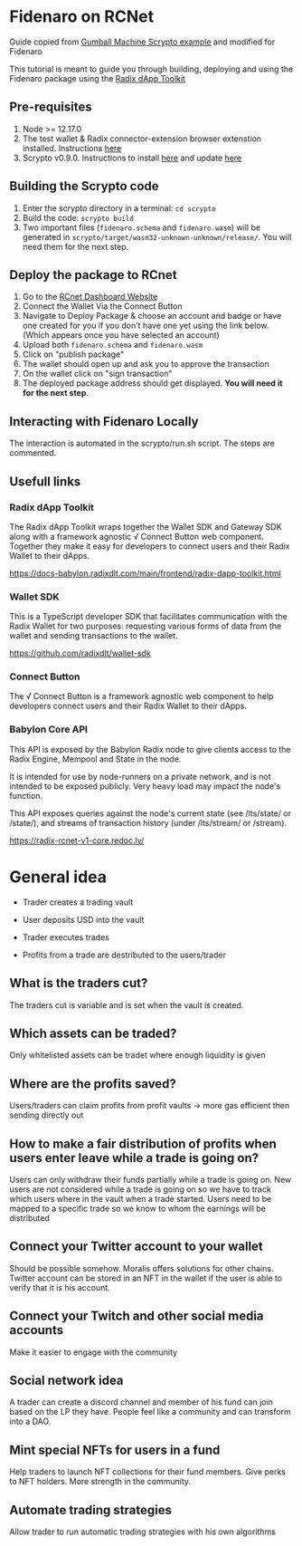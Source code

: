 # Fidenaro on RCNet

Guide copied from [Gumball Machine Scrypto example](https://github.com/radixdlt/scrypto-examples/blob/main/full-stack/dapp-toolkit-gumball-machine/README.md) and modified for Fidenaro

This tutorial is meant to guide you through building, deploying and using the Fidenaro package using the [Radix dApp Toolkit](https://github.com/radixdlt/radix-dapp-toolkit#readme)

## Pre-requisites
1. Node >= 12.17.0
2. The test wallet & Radix connector-extension browser extenstion installed. Instructions [here](https://docs-babylon.radixdlt.com/main/getting-started-developers/wallet-and-connector.html)
3. Scrypto v0.9.0. Instructions to install [here](https://docs-babylon.radixdlt.com/main/getting-started-developers/first-component/install-scrypto.html) and update [here](https://docs-babylon.radixdlt.com/main/getting-started-developers/first-component/updating-scrypto.html)

## Building the Scrypto code
1. Enter the scrypto directory in a terminal: `cd scrypto`
1. Build the code: `scrypto build`
1. Two important files (`fidenaro.schema` and `fidenaro.wasm`) will be generated in `scrypto/target/wasm32-unknown-unknown/release/`. You will need them for the next step.

## Deploy the package to RCnet
1. Go to the [RCnet Dashboard Website](https://rcnet-dashboard.radixdlt.com/)
2. Connect the Wallet Via the Connect Button
3. Navigate to Deploy Package & choose an account and badge or have one created for you if you don't have one yet using the link below. (Which appears once you have selected an account)
4. Upload both `fidenaro.schema` and `fidenaro.wasm`
5. Click on "publish package"
6. The wallet should open up and ask you to approve the transaction
7. On the wallet click on "sign transaction"
8. The deployed package address should get displayed. **You will need it for the next step**.


## Interacting with Fidenaro Locally

The interaction is automated in the scrypto/run.sh script.
The steps are commented.

## Usefull links

### Radix dApp Toolkit
The Radix dApp Toolkit wraps together the Wallet SDK and Gateway SDK along with a framework agnostic √ Connect Button web component. Together they make it easy for developers to connect users and their Radix Wallet to their dApps.

https://docs-babylon.radixdlt.com/main/frontend/radix-dapp-toolkit.html

### Wallet SDK

This is a TypeScript developer SDK that facilitates communication with the Radix Wallet for two purposes: requesting various forms of data from the wallet and sending transactions to the wallet.

https://github.com/radixdlt/wallet-sdk

### Connect Button

The √ Connect Button is a framework agnostic web component to help developers connect users and their Radix Wallet to their dApps.

### Babylon Core API 

This API is exposed by the Babylon Radix node to give clients access to the Radix Engine, Mempool and State in the node.

It is intended for use by node-runners on a private network, and is not intended to be exposed publicly. Very heavy load may impact the node's function.

This API exposes queries against the node's current state (see /lts/state/ or /state/), and streams of transaction history (under /lts/stream/ or /stream).

https://radix-rcnet-v1-core.redoc.ly/


# General idea

* Trader creates a trading vault

* User deposits USD into the vault

* Trader executes trades

* Profits from a trade are destributed to the users/trader

## What is the traders cut?

The traders cut is variable and is set when the vault is created.

## Which assets can be traded?

Only whitelisted assets can be tradet where enough liquidity is given

## Where are the profits saved?

Users/traders can claim profits from profit vaults -> more gas efficient then sending directly out

## How to make a fair distribution of profits when users enter leave while a trade is going on?

Users can only withdraw their funds partially while a trade is going on.
New users are not considered while a trade is going on so we have to track which users where in the vault when a trade started.
Users need to be mapped to a specific trade so we know to whom the earnings will be distributed

## Connect your Twitter account to your wallet

Should be possible somehow. Moralis offers solutions for other chains.
Twitter account can be stored in an NFT in the wallet if the user is able to verify that it is
his account.

## Connect your Twitch and other social media accounts

Make it easier to engage with the community

## Social network idea

A trader can create a discord channel and member of his fund can join based on the LP they have.
People feel like a community and can transform into a DAO.

## Mint special NFTs for users in a fund

Help traders to launch NFT collections for their fund members. Give perks to NFT holders.
More strength in the community.

## Automate trading strategies

Allow trader to run automatic trading strategies with his own algorithms
